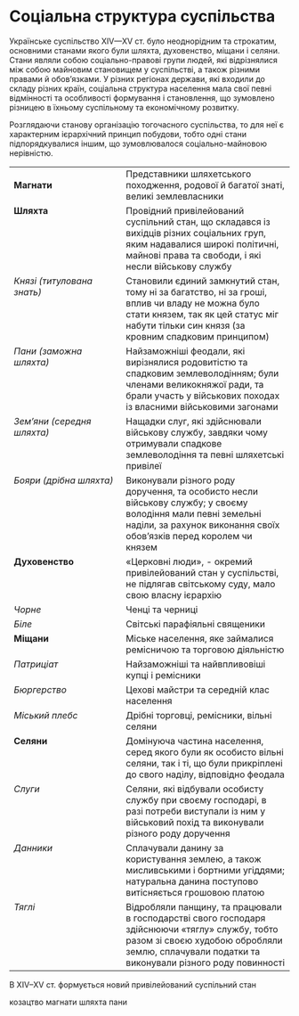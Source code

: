 # Соціальна структура суспільства

Українське суспільство ХІV—ХV ст. було неоднорідним та строкатим, основними станами якого були шляхта, духовенство, міщани і селяни. Стани являли собою соціально-правові групи людей, які відрізнялися між собою майновим становищем у суспільстві, а також різними правами й обов’язками.  У різних регіонах держави, які входили до складу різних країн, соціальна структура населення мала свої певні відмінності та особливості  формування і становлення, що зумовлено різницею в їхньому суспільному та економічному розвитку. 

Розглядаючи станову організацію тогочасного суспільства, то для неї є характерним ієрархічний принцип побудови, тобто одні стани підпорядкувалися іншим, що зумовлювалося соціально-майновою нерівністю. 

<table>
  <tr>
    <td width="40%"><b>Магнати<b></td>
    <td width="60%">Представники шляхетського походження, родової й багатої знаті, великі землевласники</td>
  </tr>
  <tr>
    <td width="40%" style="vertical-align:top !important;"><b>Шляхта</b></td>
    <td width="60%" style="vertical-align:top !important;">
Провідний привілейований суспільний стан, що складався із вихідців різних соціальних груп, яким надавалися широкі політичні, майнові права та свободи, і які несли військову службу</td>
  </tr>
  <tr>
    <td width="40%" style="vertical-align:top !important;"><i>Князі (титулована знать)</i></td>
    <td width="60%" style="vertical-align:top !important;">
Cтановили єдиний замкнутий стан, тому ні за багатство, ні за гроші, вплив чи владу не можна було стати князем, так як цей статус міг набути тільки син князя (за кровним спадковим принципом)</td>
  </tr>
  <tr>
    <td width="40%" style="vertical-align:top !important;"><i>Пани (заможна шляхта)</i></td>
    <td width="60%" style="vertical-align:top !important;">
Найзаможніші феодали, які вирізнялися родовитістю та спадковим землеволодінням; були членами великокняжої ради, та брали участь у військових походах із власними військовими загонами</td>
  </tr>
  <tr>
    <td width="40%" style="vertical-align:top !important;"><i>Зем’яни (середня шляхта)</i></td>
    <td width="60%" style="vertical-align:top !important;">
Нащадки слуг, які здійснювали військову службу, завдяки чому отримували спадкове землеволодіння та певні шляхетські привілеї</td>
  </tr>
  <tr>
    <td width="40%" style="vertical-align:top !important;"><i>Бояри (дрібна шляхта)</i></td>
    <td width="60%" style="vertical-align:top !important;">
Виконували різного роду доручення, та особисто несли військову службу; у своєму володіння мали певні земельні наділи, за рахунок виконання своїх обов’язків перед королем чи князем</td>
  </tr>
  <tr>
    <td width="40%" style="vertical-align:top !important;"><b>Духовенство</b></td>
    <td width="60%" style="vertical-align:top !important;">
«Церковні люди», - окремий привілейований стан у суспільстві, не підлягав  світському суду, мало свою власну ієрархію</td>
  </tr>
  <tr>
    <td width="40%" style="vertical-align:top !important;"><i>Чорне</i></td>
    <td width="60%" style="vertical-align:top !important;">
Ченці та черниці</td>
  </tr>
  <tr>
    <td width="40%" style="vertical-align:top !important;"><i>Біле</i></td>
    <td width="60%" style="vertical-align:top !important;">
Світські парафіяльні  священики</td>
  </tr>
  <tr>
    <td width="40%" style="vertical-align:top !important;"><b>Міщани</b></td>
    <td width="60%" style="vertical-align:top !important;">
Міське населення, яке займалися ремісничою та торговою діяльністю</td>
  </tr>
  <tr>
    <td width="40%" style="vertical-align:top !important;"><i>Патриціат</i></td>
    <td width="60%" style="vertical-align:top !important;">
Найзаможніші та найвпливовіші купці і ремісники</td>
  </tr>
  <tr>
    <td width="40%" style="vertical-align:top !important;"><i>Бюргерство</i></td>
    <td width="60%" style="vertical-align:top !important;">
Цехові майстри та середній клас населення</td>
  </tr>
  <tr>
    <td width="40%" style="vertical-align:top !important;"><i>Міський плебс</i></td>
    <td width="60%" style="vertical-align:top !important;">
Дрібні торговці, ремісники, вільні селяни</td>
  </tr>
  <tr>
    <td width="40%" style="vertical-align:top !important;"><b>Селяни</b></td>
    <td width="60%" style="vertical-align:top !important;">
Домінуюча частина населення, серед якого були як особисто вільні селяни, так і ті, що були прикріплені до свого наділу, відповідно феодала</td>
  </tr>
  <tr>
    <td width="40%" style="vertical-align:top !important;"><i>Слуги</i></td>
    <td width="60%" style="vertical-align:top !important;">
Селяни, які відбували особисту службу при своєму господарі, в разі потреби виступали із ним у військовий похід та виконували різного роду доручення</td>
  </tr>
  <tr>
    <td width="40%" style="vertical-align:top !important;"><i>Данники</i></td>
    <td width="60%" style="vertical-align:top !important;">
Сплачували данину за користування землею, а також мисливськими і бортними угіддями; натуральна данина поступово витісняється грошовою платою</td>
  </tr>
  <tr>
    <td width="40%" style="vertical-align:top !important;"><i>Тяглі</i></td>
    <td width="60%" style="vertical-align:top !important;">
Відробляли панщину, та працювали в господарстві свого господаря здійснюючи «тяглу» службу, тобто разом зі своєю худобою обробляли землю, сплачували податки та виконували різного роду повинності</td>
  </tr>
</table>

<quiz>
<question>
  <p>В ХІV–ХV ст. формується новий привілейований суспільний стан</p>
        <answer>козацтво</answer>
  <answer>магнати</answer>
        <answer correct>шляхта</answer>
  <answer>пани</answer>
</question>
</quiz>